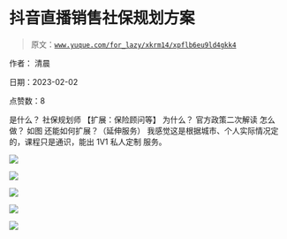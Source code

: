 # 抖音直播销售社保规划方案

> 原文：[`www.yuque.com/for_lazy/xkrm14/xpflb6eu9ld4gkk4`](https://www.yuque.com/for_lazy/xkrm14/xpflb6eu9ld4gkk4)



作者： 清晨 

日期：2023-02-02 

点赞数：8 

是什么？ 社保规划师 【扩展：保险顾问等】 为什么？ 官方政策二次解读 怎么做？ 如图 还能如何扩展？（延伸服务） 我感觉这是根据城市、个人实际情况定的，课程只是通识，能出 1V1 私人定制 服务。 

![](img/810c008ef4df3861f1a7caec695b7590.png) 

![](img/e241d6999b20cf737da3632691f7cf35.png) 

![](img/87938297e01ccee022e67f9471de3afc.png) 

![](img/a803341369664d360a15e94ac2d98a12.png) 

![](img/c5bd6028fe1f161aaf096d5d2927f59f.png) 

